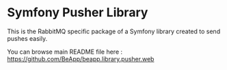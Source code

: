 # Symfony Pusher Library

This is the RabbitMQ specific package of a Symfony library created to send pushes easily.

You can browse main README file here : https://github.com/BeApp/beapp.library.pusher.web


